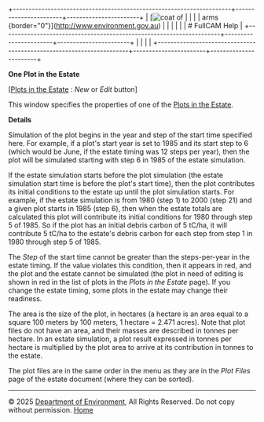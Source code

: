 +---------------------------------------------------------------------+-----------------------+-----------------------+
| [![coat of                                                          |                       | [](index.htm)         |
| arms](imgs/coa_env.png){border="0"}](http://www.environment.gov.au) |                       |                       |
|                                                                     |                       | # FullCAM Help        |
+---------------------------------------------------------------------+-----------------------+-----------------------+
|                                                                     |                       |                       |
+---------------------------------------------------------------------+-----------------------+-----------------------+

**One Plot in the Estate**

\[[Plots in the Estate](167_Plots%20in%20the%20Estate.htm) : *New* or
*Edit* button\]

This window specifies the properties of one of the [Plots in the
Estate](167_Plots%20in%20the%20Estate.htm).

**Details**

Simulation of the plot begins in the year and step of the start time
specified here. For example, if a plot's start year is set to 1985 and
its start step to 6 (which would be June, if the estate timing was 12
steps per year), then the plot will be simulated starting with step 6 in
1985 of the estate simulation.

If the estate simulation starts before the plot simulation (the estate
simulation start time is before the plot's start time), then the plot
contributes its initial conditions to the estate up until the plot
simulation starts. For example, if the estate simulation is from 1980
(step 1) to 2000 (step 21) and a given plot starts in 1985 (step 6),
then when the estate totals are calculated this plot will contribute its
initial conditions for 1980 through step 5 of 1985. So if the plot has
an initial debris carbon of 5 tC/ha, it will contribute 5 tC/ha to the
estate's debris carbon for each step from step 1 in 1980 through step 5
of 1985.

The *Step* of the start time cannot be greater than the steps-per-year
in the estate timing. If the value violates this condition, then it
appears in red, and the plot and the estate cannot be simulated (the
plot in need of editing is shown in red in the list of plots in the
*Plots in the Estate* page). If you change the estate timing, some plots
in the estate may change their readiness.

The area is the size of the plot, in hectares (a hectare is an area
equal to a square 100 meters by 100 meters, 1 hectare = 2.471 acres).
Note that plot files do not have an area, and their masses are described
in tonnes per hectare. In an estate simulation, a plot result expressed
in tonnes per hectare is multiplied by the plot area to arrive at its
contribution in tonnes to the estate.

The plot files are in the same order in the menu as they are in the
*Plot Files* page of the estate document (where they can be sorted).

------------------------------------------------------------------------

© 2025 [Department of
Environment](http://www.environment.gov.au "Department of Environment"),
All Rights Reserved. Do not copy without permission.
[Home](index.htm "help index")
